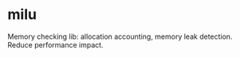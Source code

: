 milu
====

Memory checking lib: allocation accounting, memory leak detection. Reduce performance impact.